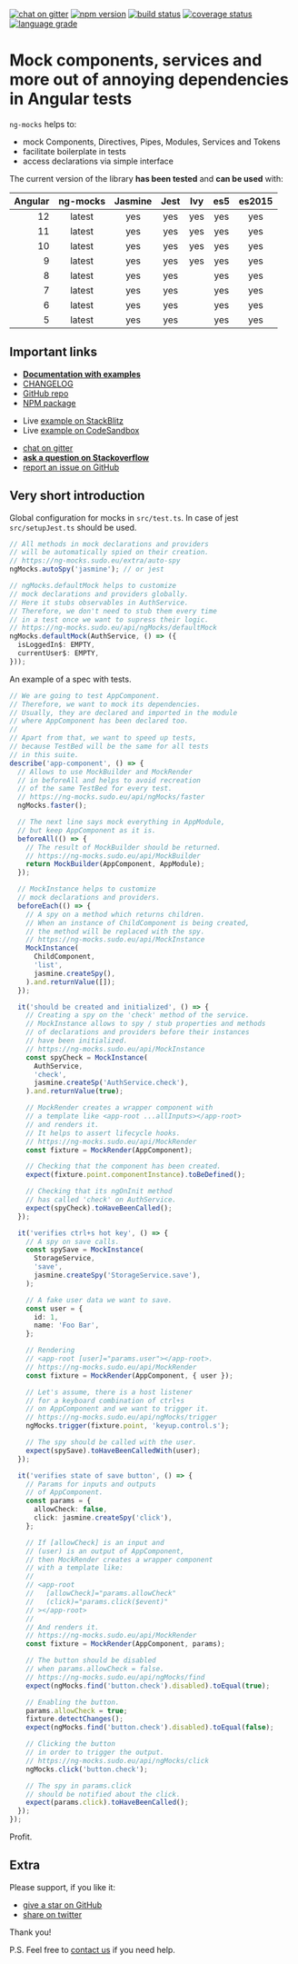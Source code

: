 [![chat on gitter](https://img.shields.io/gitter/room/ike18t/ng-mocks)](https://gitter.im/ng-mocks/community)
[![npm version](https://img.shields.io/npm/v/ng-mocks)](https://www.npmjs.com/package/ng-mocks)
[![build status](https://img.shields.io/circleci/build/github/ike18t/ng-mocks/master)](https://app.circleci.com/pipelines/github/ike18t/ng-mocks?branch=master)
[![coverage status](https://img.shields.io/coveralls/github/ike18t/ng-mocks/master)](https://coveralls.io/github/ike18t/ng-mocks?branch=master)
[![language grade](https://img.shields.io/lgtm/grade/javascript/g/ike18t/ng-mocks)](https://lgtm.com/projects/g/ike18t/ng-mocks/context:javascript)

# Mock components, services and more out of annoying dependencies in Angular tests

`ng-mocks` helps to:

- mock Components, Directives, Pipes, Modules, Services and Tokens
- facilitate boilerplate in tests
- access declarations via simple interface

The current version of the library **has been tested** and **can be used** with:

| Angular | ng-mocks | Jasmine | Jest | Ivy | es5 | es2015 |
| ------: | :------: | :-----: | :--: | :-: | :-: | :----: |
|      12 |  latest  |   yes   | yes  | yes | yes |  yes   |
|      11 |  latest  |   yes   | yes  | yes | yes |  yes   |
|      10 |  latest  |   yes   | yes  | yes | yes |  yes   |
|       9 |  latest  |   yes   | yes  | yes | yes |  yes   |
|       8 |  latest  |   yes   | yes  |     | yes |  yes   |
|       7 |  latest  |   yes   | yes  |     | yes |  yes   |
|       6 |  latest  |   yes   | yes  |     | yes |  yes   |
|       5 |  latest  |   yes   | yes  |     | yes |  yes   |

## Important links

- **[Documentation with examples](https://ng-mocks.sudo.eu)**
- [CHANGELOG](https://github.com/ike18t/ng-mocks/blob/master/CHANGELOG.md)
- [GitHub repo](https://github.com/ike18t/ng-mocks)
- [NPM package](https://www.npmjs.com/package/ng-mocks)

* Live [example on StackBlitz](https://stackblitz.com/github/ng-mocks/examples?file=src/test.spec.ts)
* Live [example on CodeSandbox](https://codesandbox.io/s/github/ng-mocks/examples?file=/src/test.spec.ts)

- [chat on gitter](https://gitter.im/ng-mocks/community)
- **[ask a question on Stackoverflow](https://stackoverflow.com/questions/ask?tags=ng-mocks%20angular%20testing%20mocking)**
- [report an issue on GitHub](https://github.com/ike18t/ng-mocks/issues/new)

## Very short introduction

Global configuration for mocks in `src/test.ts`.
In case of jest `src/setupJest.ts` should be used.

```ts title="src/test.ts"
// All methods in mock declarations and providers
// will be automatically spied on their creation.
// https://ng-mocks.sudo.eu/extra/auto-spy
ngMocks.autoSpy('jasmine'); // or jest

// ngMocks.defaultMock helps to customize
// mock declarations and providers globally.
// Here it stubs observables in AuthService.
// Therefore, we don't need to stub them every time
// in a test once we want to supress their logic.
// https://ng-mocks.sudo.eu/api/ngMocks/defaultMock
ngMocks.defaultMock(AuthService, () => ({
  isLoggedIn$: EMPTY,
  currentUser$: EMPTY,
}));
```

An example of a spec with tests.

```ts title="src/app.component.spec.ts"
// We are going to test AppComponent.
// Therefore, we want to mock its dependencies.
// Usually, they are declared and imported in the module
// where AppComponent has been declared too.
//
// Apart from that, we want to speed up tests,
// because TestBed will be the same for all tests
// in this suite.
describe('app-component', () => {
  // Allows to use MockBuilder and MockRender
  // in beforeAll and helps to avoid recreation
  // of the same TestBed for every test.
  // https://ng-mocks.sudo.eu/api/ngMocks/faster
  ngMocks.faster();

  // The next line says mock everything in AppModule,
  // but keep AppComponent as it is.
  beforeAll(() => {
    // The result of MockBuilder should be returned.
    // https://ng-mocks.sudo.eu/api/MockBuilder
    return MockBuilder(AppComponent, AppModule);
  });

  // MockInstance helps to customize
  // mock declarations and providers.
  beforeEach(() => {
    // A spy on a method which returns children.
    // When an instance of ChildComponent is being created,
    // the method will be replaced with the spy.
    // https://ng-mocks.sudo.eu/api/MockInstance
    MockInstance(
      ChildComponent,
      'list',
      jasmine.createSpy(),
    ).and.returnValue([]);
  });

  it('should be created and initialized', () => {
    // Creating a spy on the 'check' method of the service.
    // MockInstance allows to spy / stub properties and methods
    // of declarations and providers before their instances
    // have been initialized.
    // https://ng-mocks.sudo.eu/api/MockInstance
    const spyCheck = MockInstance(
      AuthService,
      'check',
      jasmine.createSp('AuthService.check'),
    ).and.returnValue(true);

    // MockRender creates a wrapper component with
    // a template like <app-root ...allInputs></app-root>
    // and renders it.
    // It helps to assert lifecycle hooks.
    // https://ng-mocks.sudo.eu/api/MockRender
    const fixture = MockRender(AppComponent);

    // Checking that the component has been created.
    expect(fixture.point.componentInstance).toBeDefined();

    // Checking that its ngOnInit method
    // has called 'check' on AuthService.
    expect(spyCheck).toHaveBeenCalled();
  });

  it('verifies ctrl+s hot key', () => {
    // A spy on save calls.
    const spySave = MockInstance(
      StorageService,
      'save',
      jasmine.createSpy('StorageService.save'),
    );

    // A fake user data we want to save.
    const user = {
      id: 1,
      name: 'Foo Bar',
    };

    // Rendering
    // <app-root [user]="params.user"></app-root>.
    // https://ng-mocks.sudo.eu/api/MockRender
    const fixture = MockRender(AppComponent, { user });

    // Let's assume, there is a host listener
    // for a keyboard combination of ctrl+s
    // on AppComponent and we want to trigger it.
    // https://ng-mocks.sudo.eu/api/ngMocks/trigger
    ngMocks.trigger(fixture.point, 'keyup.control.s');

    // The spy should be called with the user.
    expect(spySave).toHaveBeenCalledWith(user);
  });

  it('verifies state of save button', () => {
    // Params for inputs and outputs
    // of AppComponent.
    const params = {
      allowCheck: false,
      click: jasmine.createSpy('click'),
    };

    // If [allowCheck] is an input and
    // (user) is an output of AppComponent,
    // then MockRender creates a wrapper component
    // with a template like:
    //
    // <app-root
    //   [allowCheck]="params.allowCheck"
    //   (click)="params.click($event)"
    // ></app-root>
    //
    // And renders it.
    // https://ng-mocks.sudo.eu/api/MockRender
    const fixture = MockRender(AppComponent, params);

    // The button should be disabled
    // when params.allowCheck = false.
    // https://ng-mocks.sudo.eu/api/ngMocks/find
    expect(ngMocks.find('button.check').disabled).toEqual(true);

    // Enabling the button.
    params.allowCheck = true;
    fixture.detectChanges();
    expect(ngMocks.find('button.check').disabled).toEqual(false);

    // Clicking the button
    // in order to trigger the output.
    // https://ng-mocks.sudo.eu/api/ngMocks/click
    ngMocks.click('button.check');

    // The spy in params.click
    // should be notified about the click.
    expect(params.click).toHaveBeenCalled();
  });
});
```

Profit.

## Extra

Please support, if you like it:

- [give a star on GitHub](https://github.com/ike18t/ng-mocks)
- [share on twitter](https://twitter.com/intent/tweet?text=Check%20ng-mocks%20package%20%23angular%20%23testing%20%23mocking&url=https%3A%2F%2Fgithub.com%2Fike18t%2Fng-mocks)

Thank you!

P.S. Feel free to [contact us](https://ng-mocks.sudo.eu/need-help) if you need help.
